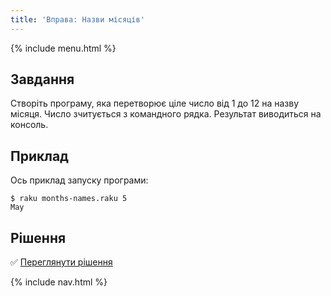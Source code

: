 ```yaml
---
title: 'Вправа: Назви місяців'
---
```


{% include menu.html %}

## Завдання

Створіть програму, яка перетворює ціле число від 1 до 12 на назву місяця. Число зчитується з командного рядка. Результат виводиться на консоль.

## Приклад

Ось приклад запуску програми:

```console
$ raku months-names.raku 5
May
```

## Рішення

✅ [Переглянути рішення](solution)

{% include nav.html %}